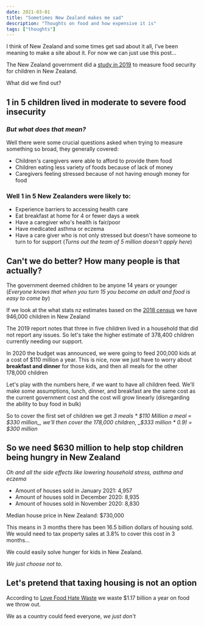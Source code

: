 ```yaml
---
date: 2021-03-01
title: "Sometimes New Zealand makes me sad"
description: "Thoughts on food and how expensive it is"
tags: ["thoughts"]
---
```

I think of New Zealand and some times get sad about it all, I've been meaning to make a site about it. For now we can just use this post...

The New Zealand government did a [study in 2019](https://www.health.govt.nz/system/files/documents/publications/household-food-insecurity-among-children-new-zealand-health-survey-jun19.pdf) to measure food security for children in New Zealand.

What did we find out?

## 1 in 5 children lived in moderate to severe food insecurity

### _But what does that mean?_
Well there were some crucial questions asked when trying to measure something so broad, they generally covered:
- Children's caregivers were able to afford to provide them food
- Children eating less variety of foods because of lack of money
- Caregivers feeling stressed because of not having enough money for food

### Well 1 in 5 New Zealanders were likely to:
- Experience barriers to accessing health care
- Eat breakfast at home for 4 or fewer days a week
- Have a caregiver who's health is fair/poor
- Have medicated asthma or eczema
- Have a care giver who is not only stressed but doesn't have someone to turn to for support (_Turns out the team of 5 million doesn't apply here_)

## Can't we do better? How many people is that actually?
The government deemed children to be anyone 14 years or younger (_Everyone knows that when you turn 15 you become an adult and food is easy to come by_)

If we look at the what stats nz estimates based on the [2018 census](https://figure.nz/chart/6jMPb9HmswdJmWW3) we have 946,000 children in New Zealand

The 2019 report notes that three in five children lived in a household that did not report any issues. So let's take the higher estimate of 378,400 children currently needing our support.

In 2020 the budget was announced, we were going to feed 200,000 kids at a cost of $110 million a year. This is nice, now we just have to worry about **breakfast and dinner** for those kids, and then all meals for the other 178,000 children

Let's play with the numbers here, if we want to have all children feed. We'll make _some_ assumptions, lunch, dinner, and breakfast are the same cost as the current government cost and the cost will grow linearly (disregarding the ability to buy food in bulk) 

So to cover the first set of children we get _3 meals * $110 Million a meal = $330 million_, we'll then cover the 178,000 children, _$333 million * 0.9) = $300 million_

## So we need $630 million to help stop children being hungry in New Zealand
_Oh and all the side effects like lowering household stress, asthma and eczema_

- Amount of houses sold in January 2021: 4,957
- Amount of houses sold in December 2020: 8,935
- Amount of houses sold in November 2020: 8,830

Median house price in New Zealand: $730,000

This means in 3 months there has been 16.5 billion dollars of housing sold. We would need to tax property sales at 3.8% to cover this cost in 3 months...

We could easily solve hunger for kids in New Zealand.

_We just choose not to._

## Let's pretend that taxing housing is not an option
According to [Love Food Hate Waste](https://lovefoodhatewaste.co.nz/food-waste/what-we-waste/) we waste $1.17 billion a year on food we throw out.

We as a country could feed everyone, _we just don't_
